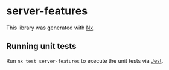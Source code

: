# server-features

This library was generated with [Nx](https://nx.dev).

## Running unit tests

Run `nx test server-features` to execute the unit tests via [Jest](https://jestjs.io).
